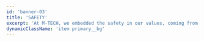 ```yaml
---
id: 'banner-03'
title: 'SAFETY'
excerpt: 'At M-TECH, we embedded the safety in our values, coming from our believe that success can not be achieved without safety.'
dynamicClassName: 'item primary__bg'
---
```


